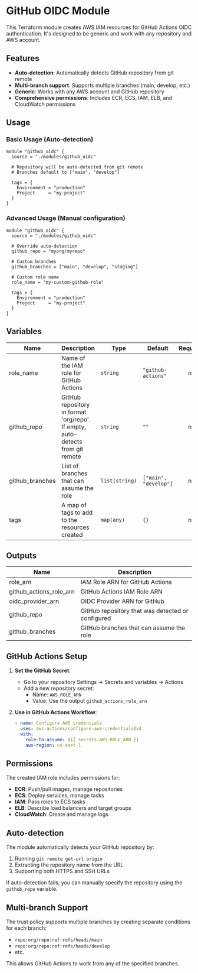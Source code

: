 # GitHub OIDC Module

This Terraform module creates AWS IAM resources for GitHub Actions OIDC authentication. It's designed to be generic and work with any repository and AWS account.

## Features

- **Auto-detection**: Automatically detects GitHub repository from git remote
- **Multi-branch support**: Supports multiple branches (main, develop, etc.)
- **Generic**: Works with any AWS account and GitHub repository
- **Comprehensive permissions**: Includes ECR, ECS, IAM, ELB, and CloudWatch permissions

## Usage

### Basic Usage (Auto-detection)

```hcl
module "github_oidc" {
  source = "./modules/github_oidc"
  
  # Repository will be auto-detected from git remote
  # Branches default to ["main", "develop"]
  
  tags = {
    Environment = "production"
    Project     = "my-project"
  }
}
```

### Advanced Usage (Manual configuration)

```hcl
module "github_oidc" {
  source = "./modules/github_oidc"
  
  # Override auto-detection
  github_repo = "myorg/myrepo"
  
  # Custom branches
  github_branches = ["main", "develop", "staging"]
  
  # Custom role name
  role_name = "my-custom-github-role"
  
  tags = {
    Environment = "production"
    Project     = "my-project"
  }
}
```

## Variables

| Name | Description | Type | Default | Required |
|------|-------------|------|---------|:--------:|
| role_name | Name of the IAM role for GitHub Actions | `string` | `"github-actions"` | no |
| github_repo | GitHub repository in format 'org/repo'. If empty, auto-detects from git remote | `string` | `""` | no |
| github_branches | List of branches that can assume the role | `list(string)` | `["main", "develop"]` | no |
| tags | A map of tags to add to the resources created | `map(any)` | `{}` | no |

## Outputs

| Name | Description |
|------|-------------|
| role_arn | IAM Role ARN for GitHub Actions |
| github_actions_role_arn | GitHub Actions IAM Role ARN |
| oidc_provider_arn | OIDC Provider ARN for GitHub |
| github_repo | GitHub repository that was detected or configured |
| github_branches | GitHub branches that can assume the role |

## GitHub Actions Setup

1. **Set the GitHub Secret**:
   - Go to your repository Settings → Secrets and variables → Actions
   - Add a new repository secret:
     - Name: `AWS_ROLE_ARN`
     - Value: Use the output `github_actions_role_arn`

2. **Use in GitHub Actions Workflow**:
   ```yaml
   - name: Configure AWS credentials
     uses: aws-actions/configure-aws-credentials@v4
     with:
       role-to-assume: ${{ secrets.AWS_ROLE_ARN }}
       aws-region: us-east-1
   ```

## Permissions

The created IAM role includes permissions for:

- **ECR**: Push/pull images, manage repositories
- **ECS**: Deploy services, manage tasks
- **IAM**: Pass roles to ECS tasks
- **ELB**: Describe load balancers and target groups
- **CloudWatch**: Create and manage logs

## Auto-detection

The module automatically detects your GitHub repository by:
1. Running `git remote get-url origin`
2. Extracting the repository name from the URL
3. Supporting both HTTPS and SSH URLs

If auto-detection fails, you can manually specify the repository using the `github_repo` variable.

## Multi-branch Support

The trust policy supports multiple branches by creating separate conditions for each branch:
- `repo:org/repo:ref:refs/heads/main`
- `repo:org/repo:ref:refs/heads/develop`
- etc.

This allows GitHub Actions to work from any of the specified branches.
